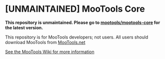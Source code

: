 [UNMAINTAINED] MooTools Core
=============

**This repository is unmaintained. Please go to [mootools/mootools-core](https://github.com/mootools/mootools-core) for the latest version.**

This repository is for MooTools developers; not users.
All users should download MooTools from [MooTools.net](http://mootools.net/download "Download MooTools")

[See the MooTools Wiki for more information](http://github.com/mootools/mootools-core/wikis)
